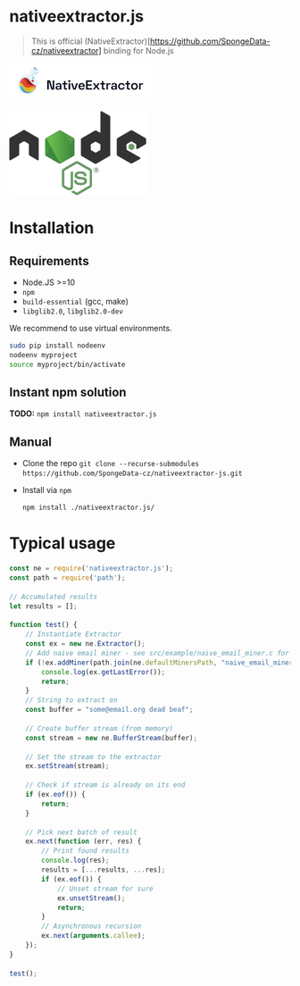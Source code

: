 # nativeextractor.js
> This is official (NativeExtractor)[https://github.com/SpongeData-cz/nativeextractor] binding for Node.js

![NativeExtractor Logo](./logo.png)

![Python Logo](logo_nodejs.png)


# Installation
## Requirements
* Node.JS >=10
* `npm`
* `build-essential` (gcc, make)
* `libglib2.0`, `libglib2.0-dev`

We recommend to use virtual environments.
```bash
sudo pip install nodeenv
nodeenv myproject
source myproject/bin/activate
```

## Instant npm solution
**TODO:**
```npm install nativeextractor.js```

## Manual
* Clone the repo
`git clone --recurse-submodules https://github.com/SpongeData-cz/nativeextractor-js.git`

* Install via `npm`
    ```bash
    npm install ./nativeextractor.js/
    ```

# Typical usage

```js
const ne = require('nativeextractor.js');
const path = require('path');

// Accumulated results
let results = [];

function test() {
    // Instantiate Extractor
    const ex = new ne.Extractor();
    // Add naive email miner - see src/example/naive_email_miner.c for details
    if (!ex.addMiner(path.join(ne.defaultMinersPath, "naive_email_miner.so"), "match_email_naive")) {
        console.log(ex.getLastError());
        return;
    }
    // String to extract on
    const buffer = "some@email.org dead beaf";

    // Create buffer stream (from memory)
    const stream = new ne.BufferStream(buffer);

    // Set the stream to the extractor
    ex.setStream(stream);

    // Check if stream is already on its end
    if (ex.eof()) {
        return;
    }

    // Pick next batch of result
    ex.next(function (err, res) {
        // Print found results
        console.log(res);
        results = [...results, ...res];
        if (ex.eof()) {
            // Unset stream for sure
            ex.unsetStream();
            return;
        }
        // Asynchronous recursion
        ex.next(arguments.callee);
    });
}

test();
```